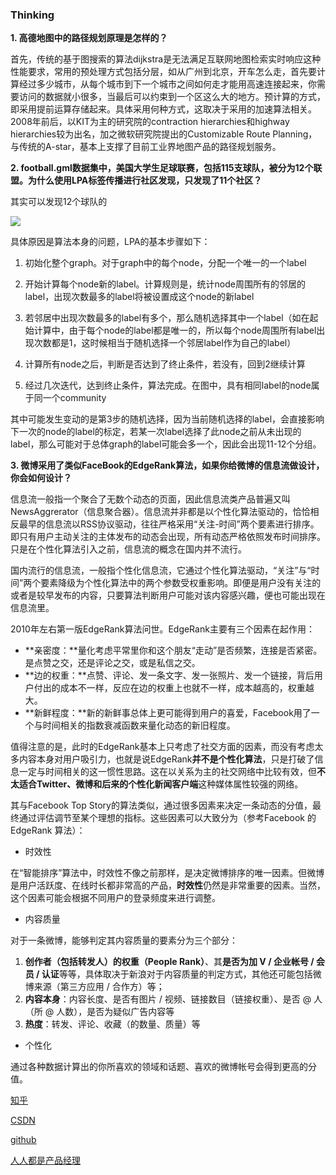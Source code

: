 ### Thinking

**1. 高德地图中的路径规划原理是怎样的？**

首先，传统的基于图搜索的算法dijkstra是无法满足互联网地图检索实时响应这种性能要求，常用的预处理方式包括分层，如从广州到北京，开车怎么走，首先要计算经过多少城市，从每个城市到下一个城市之间如何走才能用高速连接起来，你需要访问的数据就小很多，当最后可以约束到一个区这么大的地方。预计算的方式，即采用提前运算存储起来。具体采用何种方式，这取决于采用的加速算法相关。2008年前后，以KIT为主的研究院的contraction hierarchies和highway hierarchies较为出名，加之微软研究院提出的Customizable Route Planning，与传统的A-star，基本上支撑了目前工业界地图产品的路径规划服务。 

**2. football.gml数据集中，美国大学生足球联赛，包括115支球队，被分为12个联盟。为什么使用LPA标签传播进行社区发现，只发现了11个社区？**

其实可以发现12个球队的

![](imgs/th-4-1.png)

具体原因是算法本身的问题，LPA的基本步骤如下：

1. 初始化整个graph。对于graph中的每个node，分配一个唯一的一个label

2. 开始计算每个node新的label。计算规则是，统计node周围所有的邻居的label，出现次数最多的label将被设置成这个node的新label

3. 若邻居中出现次数最多的label有多个，那么随机选择其中一个label（如在起始计算中，由于每个node的label都是唯一的，所以每个node周围所有label出现次数都是1，这时候相当于随机选择一个邻居label作为自己的label）

4. 计算所有node之后，判断是否达到了终止条件，若没有，回到2继续计算

5. 经过几次迭代，达到终止条件，算法完成。在图中，具有相同label的node属于同一个community

其中可能发生变动的是第3步的随机选择，因为当前随机选择的label，会直接影响下一次的node的label的标定，若某一次label选择了此node之前从未出现的label，那么可能对于总体graph的label可能会多一个，因此会出现11-12个分组。

**3. 微博采用了类似FaceBook的EdgeRank算法，如果你给微博的信息流做设计，你会如何设计？**

信息流一般指一个聚合了无数个动态的页面，因此信息流类产品普遍又叫NewsAggrerator（信息聚合器）。信息流并非都是以个性化算法驱动的，恰恰相反最早的信息流以RSS协议驱动，往往严格采用“关注-时间”两个要素进行排序。即只有用户主动关注的主体发布的动态会出现，所有动态严格依照发布时间排序。只是在个性化算法引入之前，信息流的概念在国内并不流行。

国内流行的信息流，一般指个性化信息流，它通过个性化算法驱动，“关注”与“时间”两个要素降级为个性化算法中的两个参数受权重影响。即便是用户没有关注的或者是较早发布的内容，只要算法判断用户可能对该内容感兴趣，便也可能出现在信息流里。

2010年左右第一版EdgeRank算法问世。EdgeRank主要有三个因素在起作用：

- **亲密度：**量化考虑平常里你和这个朋友“走动”是否频繁，连接是否紧密。是点赞之交，还是评论之交，或是私信之交。
- **边的权重：**点赞、评论、发一条文字、发一张照片、发一个链接，背后用户付出的成本不一样，反应在边的权重上也就不一样，成本越高的，权重越大。
- **新鲜程度：**新的新鲜事总体上更可能得到用户的喜爱，Facebook用了一个与时间相关的指数衰减函数来量化动态的新旧程度。

值得注意的是，此时的EdgeRank基本上只考虑了社交方面的因素，而没有考虑太多内容本身对用户吸引力，也就是说EdgeRank**并不是个性化算法**，只是打破了信息一定与时间相关的这一惯性思路。这在以关系为主的社交网络中比较有效，但**不太适合Twitter、微博和后来的个性化新闻客户端**这种媒体属性较强的网络。

其与Facebook Top Story的算法类似，通过很多因素来决定一条动态的分值，最终通过评估调节至某个理想的指标。这些因素可以大致分为（参考Facebook 的 EdgeRank 算法）：

- 时效性

在“智能排序”算法中，时效性不像之前那样，是决定微博排序的唯一因素。但微博是用户活跃度、在线时长都非常高的产品，**时效性**仍然是非常重要的因素。当然，这个因素可能会根据不同用户的登录频度来进行调整。

- 内容质量

对于一条微博，能够判定其内容质量的要素分为三个部分：

1. **创作者（包括转发人）的权重（People Rank）**、其**是否为加 V / 企业帐号 / 会员 / 认证**等等，具体取决于新浪对于内容质量的判定方式，其他还可能包括微博来源（第三方应用 / 合作方）等；
2. **内容本身**：内容长度、是否有图片 / 视频、链接数目（链接权重）、是否 @ 人（所 @ 人数），是否为疑似广告内容等
3. **热度**：转发、评论、收藏（的数量、质量）等

- 个性化

通过各种数据计算出的你所喜欢的领域和话题、喜欢的微博帐号会得到更高的分值。

[知乎](https://www.zhihu.com/question/24870090)

[CSDN](https://blog.csdn.net/aiyinsimei/article/details/74170002)

[github](https://github.com/anatman-xx/lpa/blob/master/lpa.py)

[人人都是产品经理](http://www.woshipm.com/pd/2221252.html)